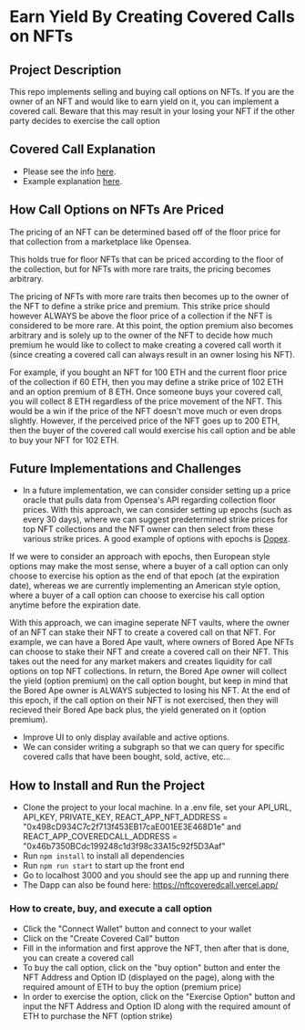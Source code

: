 # Earn Yield By Creating Covered Calls on NFTs

## Project Description
This repo implements selling and buying call options on NFTs. If you are the owner of an NFT and would like to earn yield on it, you can implement a covered call. Beware that this may result in your losing your NFT if the other party decides to exercise the call option

 ## Covered Call Explanation
 - Please see the info [here](https://www.investopedia.com/terms/c/coveredcall.asp).
 - Example explanation [here](https://corporatefinanceinstitute.com/resources/knowledge/trading-investing/covered-call/).

 ## How Call Options on NFTs Are Priced
 The pricing of an NFT can be determined based off of the floor price for that collection from a marketplace like Opensea. 
 
 This holds true for floor NFTs that can be priced according to the floor of the collection, but for NFTs with more rare traits, the pricing becomes arbitrary. 

 The pricing of NFTs with more rare traits then becomes up to the owner of the NFT to define a strike price and premium. This strike price should however ALWAYS be above the floor price of a collection if the NFT is considered to be more rare. At this point, the option premium also becomes arbitrary and is solely up to the owner of the NFT to decide how much premium he would like to collect to make creating a covered call worth it (since creating a covered call can always result in an owner losing his NFT).
 
 For example, if you bought an NFT for 100 ETH and the current floor price of the collection if 60 ETH, then you may define a strike price of 102 ETH and an option premium of 8 ETH. Once someone buys your covered call, you will collect 8 ETH regardless of the price movement of the NFT. This would be a win if the price of the NFT doesn't move much or even drops slightly. However, if the perceived price of the NFT goes up to 200 ETH, then the buyer of the covered call would exercise his call option and be able to buy your NFT for 102 ETH.

## Future Implementations and Challenges
 - In a future implementation, we can consider consider setting up a price oracle that pulls data from Opensea's API regarding collection floor prices. With this approach, we can consider setting up epochs (such as every 30 days), where we can suggest predetermined strike prices for top NFT collections and the NFT owner can then select from these various strike prices. A good example of options with epochs is [Dopex](https://app.dopex.io/ssov).

  If we were to consider an approach with epochs, then European style options may make the most sense, where a buyer of a call option can only choose to exercise his option as the end of that epoch (at the expiration date), whereas we are currently implementing an American style option, where a buyer of a call option can choose to exercise his call option anytime before the expiration date.

  With this approach, we can imagine seperate NFT vaults, where the owner of an NFT can stake their NFT to create a covered call on that NFT. For example, we can have a Bored Ape vault, where owners of Bored Ape NFTs can choose to stake their NFT and create a covered call on their NFT. This takes out the need for any market makers and creates liquidity for call options on top NFT collections. In return, the Bored Ape owner will collect the yield (option premium) on the call option bought, but keep in mind that the Bored Ape owner is ALWAYS subjected to losing his NFT. At the end of this epoch, if the call option on their NFT is not exercised, then they will recieved their Bored Ape back plus, the yield generated on it (option premium).

 - Improve UI to only display available and active options.
 - We can consider writing a subgraph so that we can query for specific covered calls that have been bought, sold, active, etc...

 ## How to Install and Run the Project
 - Clone the project to your local machine. In a .env file, set your API_URL, API_KEY, PRIVATE_KEY, REACT_APP_NFT_ADDRESS = "0x498cD934C7c2f713f453EB17caE001EE3E468D1e" and REACT_APP_COVEREDCALL_ADDRESS = "0x46b7350BCdc199248c1d3f98c33A15c92f5D3Aaf"
 - Run `npm install` to install all dependencies
 - Run `npm run start` to start up the front end
 - Go to localhost 3000 and you should see the app up and running there
 - The Dapp can also be found here: https://nftcoveredcall.vercel.app/

 ### How to create, buy, and execute a call option
 - Click the "Connect Wallet" button and connect to your wallet
 - Click on the "Create Covered Call" button
 - Fill in the information and first approve the NFT, then after that is done, you can create a covered call
 - To buy the call option, click on the "buy option" button and enter the NFT Address and Option ID (displayed on the page), along with the required amount of ETH to buy the option (premium price)
 - In order to exercise the option, click on the "Exercise Option" button and input the NFT Address and Option ID along with the required amount of ETH to purchase the NFT (option strike)